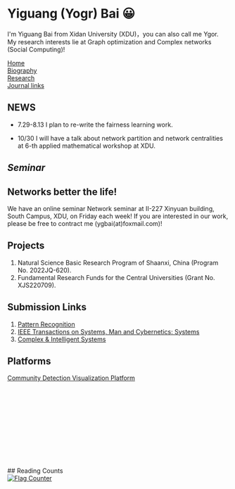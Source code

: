 
# Yiguang (Yogr) Bai 😀
I'm Yiguang Bai from Xidan University (XDU)，you can also call me Ygor. My research interests lie at Graph optimization and Complex networks (Social Computing)! 

<td id="layout-menu">
<div class="menu-item"><a href="index.html" class="current">Home</a></div>
<div class="menu-item"><a href="biography.html">Biography</a></div>
<div class="menu-item"><a href="publications.html">Research</a></div>
<div class="menu-item"><a href="Journal-links.md">Journal links</a></div>
</td>

<h2>NEWS</h2>
<div class="infoblock">
<div class="blockcontent">
<ul>
<li><p>7.29-8.13 I plan to re-write the fairness learning work. </p>
</li>
<li><p>10/30 I will have a talk about network partition and network centralities at 6-th applied mathematical workshop at XDU. </p>
</li>
</ul>
</div></div>

## ***Seminar***
## Networks better the life! 
We have an online seminar Network seminar at II-227 Xinyuan building, South Campus, XDU, on Friday each week! If you are interested in our work, please be free to contract me (ygbai(at)foxmail.com)!

<!--
## Preprint
1. **Bai Y**, Yuan J, Liu S, et al. Maximal Coverage of Check-in Deployments with Cost Limit: Theory and Practice. **Pattern Recognition**, Second-turn reviewing.

## Publications
1. **Bai Y**, Yuan J, Liu S, et al. [Variational community partition with novel network structure centrality prior](https://www.sciencedirect.com/science/article/pii/S0307904X19303087)[J]. **Applied Mathematical Modelling**, 2019, 75: 333-348
2. **Bai Y**, Liu S, Li Q, et al. [Cost-Aware Deployment of Check-In Nodes in Complex Networks](https://ieeexplore.ieee.org/document/9403406)[J]. **IEEE Transactions on Systems, Man, and Cybernetics: Systems**, Early Access, 2021.
3. **Bai Y**, Li Q, Fan Y, et al. Motif-h: a novel functional backbone extraction for directed networks[J]. **Complex & Intelligent Systems**, Early Access, 2021: 1-11.
4. **Bai Y**, Gong Y, Li Q, et al. NSKSD: Interdependent Network Dismantling via Nonlinear-metric[J]. **IEEE Transactions on Circuits and Systems II: Express Briefs**, Early Access, 2021.
5. **Bai Y**, Liu S, Zhang Z. Effective hybrid link-adding strategy to enhance network transport efficiency for scale-free networks[J]. **International Journal of Modern Physics C**, 2017, 28(08): 1750107.
6. **Bai Y**, Liu S, Zhang Z, et al. EBTM: An energy-balanced topology method for wireless sensor networks[J]. **Int. J. Innov. Comput. Inf. Control**, 2017, 13(5): 1453-1465.
7. Gong Y, Liu S, **Bai Y #**. Efficient parallel computing on the game theory-aware robust influence maximization problem[J]. **Knowledge-Based Systems**, 2021, 220: 106942. 
8. Li Y, Liu S, **Bai Y #**. Assessing Edge-Coupled Interdependent Network Disintegration via Rank Aggregation and Elite Enumeration[J]. **Chinese Physics B**, 2023.
9. Gong Y, Liu S, **Bai Y #**. A probability-driven structure-aware algorithm for influence maximization under independent cascade model[J]. **Physica A: Statistical Mechanics and its Applications**, 2021, 583: 126318.
10. Wang J, Liu S, Aljmiai A, **Bai Y #**. Detection of influential nodes with multi-scale information[J]. **Chinese Physics B**, 2021, 30(8): 088902.
-->
## Projects
1. Natural Science Basic Research Program of Shaanxi, China (Program No. 2022JQ-620).
2. Fundamental Research Funds for the Central Universities (Grant No. XJS220709).

## Submission Links
1. [Pattern Recognition](https://www.editorialmanager.com/pr/default2.aspx)
2. [IEEE Transactions on Systems, Man and Cybernetics: Systems](https://mc.manuscriptcentral.com/systems)
3. [Complex & Intelligent Systems](https://www.editorialmanager.com/cais/default2.aspx)

## Platforms
[Community Detection Visualization Platform](http://120.79.66.124/)
<div>
<div id="cc" class="easyui-calendar" style="width:180px;height:180px;"></div>
<div>
## Reading Counts
<div>
<a href="https://info.flagcounter.com/p1E0"><img src="https://s01.flagcounter.com/map/p1E0/size_m/txt_000000/border_CCCCCC/pageviews_0/viewers_0/flags_0/" alt="Flag Counter" border="0"></a>
<div>
